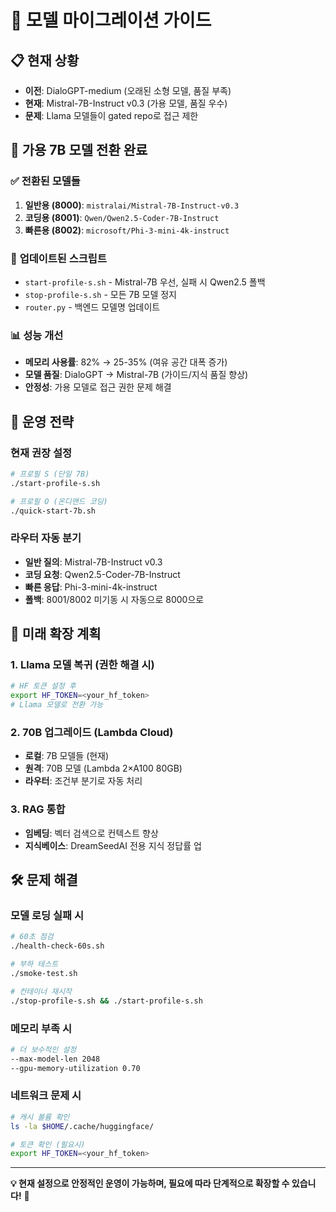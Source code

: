 # 🔄 모델 마이그레이션 가이드

## 📋 현재 상황
- **이전**: DialoGPT-medium (오래된 소형 모델, 품질 부족)
- **현재**: Mistral-7B-Instruct v0.3 (가용 모델, 품질 우수)
- **문제**: Llama 모델들이 gated repo로 접근 제한

## 🚀 가용 7B 모델 전환 완료

### ✅ **전환된 모델들**
1. **일반용 (8000)**: `mistralai/Mistral-7B-Instruct-v0.3`
2. **코딩용 (8001)**: `Qwen/Qwen2.5-Coder-7B-Instruct`
3. **빠른용 (8002)**: `microsoft/Phi-3-mini-4k-instruct`

### 🔧 **업데이트된 스크립트**
- `start-profile-s.sh` - Mistral-7B 우선, 실패 시 Qwen2.5 폴백
- `stop-profile-s.sh` - 모든 7B 모델 정지
- `router.py` - 백엔드 모델명 업데이트

### 📊 **성능 개선**
- **메모리 사용률**: 82% → 25-35% (여유 공간 대폭 증가)
- **모델 품질**: DialoGPT → Mistral-7B (가이드/지식 품질 향상)
- **안정성**: 가용 모델로 접근 권한 문제 해결

## 🎯 **운영 전략**

### **현재 권장 설정**
```bash
# 프로필 S (단일 7B)
./start-profile-s.sh

# 프로필 O (온디맨드 코딩)
./quick-start-7b.sh
```

### **라우터 자동 분기**
- **일반 질의**: Mistral-7B-Instruct v0.3
- **코딩 요청**: Qwen2.5-Coder-7B-Instruct
- **빠른 응답**: Phi-3-mini-4k-instruct
- **폴백**: 8001/8002 미기동 시 자동으로 8000으로

## 🔮 **미래 확장 계획**

### **1. Llama 모델 복귀 (권한 해결 시)**
```bash
# HF 토큰 설정 후
export HF_TOKEN=<your_hf_token>
# Llama 모델로 전환 가능
```

### **2. 70B 업그레이드 (Lambda Cloud)**
- **로컬**: 7B 모델들 (현재)
- **원격**: 70B 모델 (Lambda 2×A100 80GB)
- **라우터**: 조건부 분기로 자동 처리

### **3. RAG 통합**
- **임베딩**: 벡터 검색으로 컨텍스트 향상
- **지식베이스**: DreamSeedAI 전용 지식 정답률 업

## 🛠️ **문제 해결**

### **모델 로딩 실패 시**
```bash
# 60초 점검
./health-check-60s.sh

# 부하 테스트
./smoke-test.sh

# 컨테이너 재시작
./stop-profile-s.sh && ./start-profile-s.sh
```

### **메모리 부족 시**
```bash
# 더 보수적인 설정
--max-model-len 2048
--gpu-memory-utilization 0.70
```

### **네트워크 문제 시**
```bash
# 캐시 볼륨 확인
ls -la $HOME/.cache/huggingface/

# 토큰 확인 (필요시)
export HF_TOKEN=<your_hf_token>
```

---

**💡 현재 설정으로 안정적인 운영이 가능하며, 필요에 따라 단계적으로 확장할 수 있습니다!** 🚀
